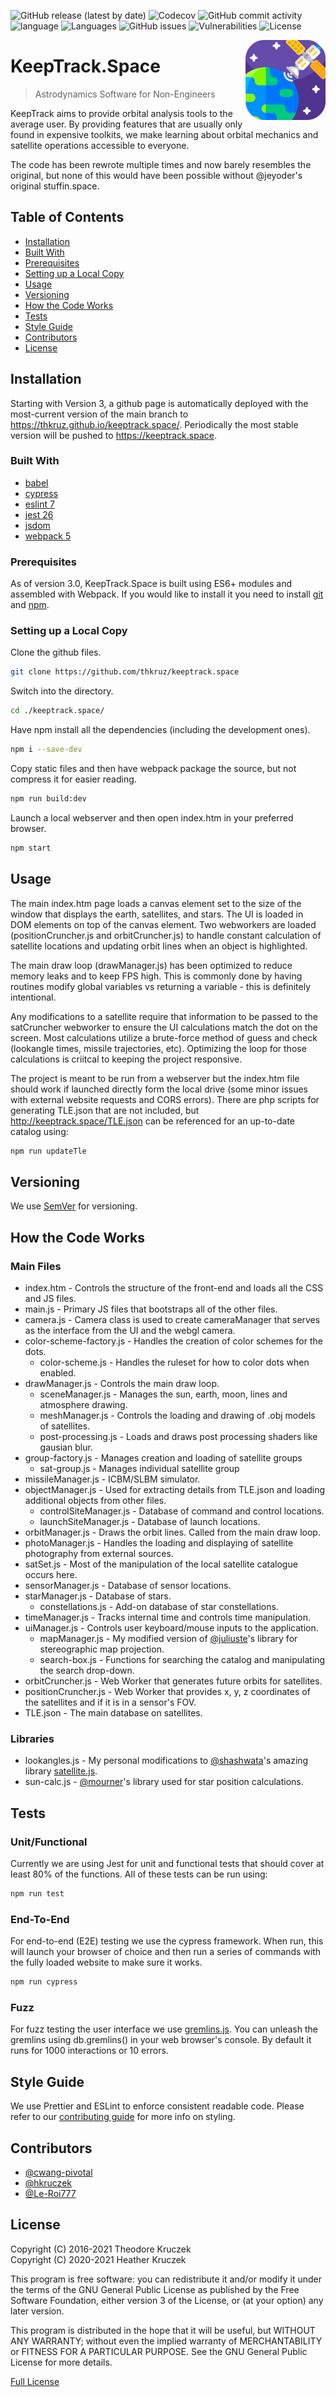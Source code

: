 ![GitHub release (latest by date)](https://img.shields.io/github/v/release/thkruz/keeptrack.space?style=flat-square) ![Codecov](https://img.shields.io/codecov/c/github/thkruz/keeptrack.space?style=flat-square&token=RKIkZS3xDN) ![GitHub commit activity](https://img.shields.io/github/commit-activity/m/thkruz/keeptrack.space?style=flat-square) ![language](https://img.shields.io/github/languages/top/thkruz/keeptrack.space?style=flat-square) ![Languages](https://img.shields.io/github/languages/count/thkruz/keeptrack.space?style=flat-square) ![GitHub issues](https://img.shields.io/github/issues/thkruz/keeptrack.space?style=flat-square) ![Vulnerabilities](https://img.shields.io/github/workflow/status/thkruz/keeptrack.space/Test%20site%20for%20publicly%20known%20js%20vulnerabilities?label=vulnerabilities&style=flat-square) ![License](https://img.shields.io/github/license/thkruz/keeptrack.space?style=flat-square)

<img src="./src/img/logo192.png" width=128 height=128 alt="KeepTrack.Space" align="right">

# KeepTrack.Space
> Astrodynamics Software for Non-Engineers

KeepTrack aims to provide orbital analysis tools to the average user. By providing features that are usually only found in expensive toolkits, we make learning about orbital mechanics and satellite operations accessible to everyone.

The code has been rewrote multiple times and now barely resembles the original, but none of this would have been possible without @jeyoder's original stuffin.space.

## Table of Contents
- [Installation](#Installation)
- [Built With](#Built-With)
- [Prerequisites](#Prerequisites)
- [Setting up a Local Copy](#Setting-up-a-Local-Copy)
- [Usage](#Usage)
- [Versioning](#Versioning)
- [How the Code Works](#How-the-Code-Works)
- [Tests](#Tests)
- [Style Guide](#Style-Guide)
- [Contributors](#Contributors)
- [License](#License)

## Installation

Starting with Version 3, a github page is automatically deployed with the most-current version of the main branch to https://thkruz.github.io/keeptrack.space/. Periodically the most stable version will be pushed to https://keeptrack.space.

### Built With
* [babel](https://babeljs.io/)
* [cypress](https://www.cypress.io/)
* [eslint 7](https://eslint.org/)
* [jest 26](https://jestjs.io/)
* [jsdom](https://github.com/jsdom/jsdom)
* [webpack 5](https://webpack.js.org/)

### Prerequisites
As of version 3.0, KeepTrack.Space is built using ES6+ modules and assembled with Webpack. If you would like to install it you need to install [git](https://git-scm.com/) and [npm](https://www.npmjs.com/).

### Setting up a Local Copy

Clone the github files. 

```bash
git clone https://github.com/thkruz/keeptrack.space
```

Switch into the directory.

```bash
cd ./keeptrack.space/
```

Have npm install all the dependencies (including the development ones). 

```bash
npm i --save-dev
```

Copy static files and then have webpack package the source, but not compress it for easier reading.

```bash
npm run build:dev
```

Launch a local webserver and then open index.htm in your preferred browser.

```bash
npm start
```

## Usage
The main index.htm page loads a canvas element set to the size of the window that displays the earth, satellites, and stars. The UI is loaded in DOM elements on top of the canvas element. Two webworkers are loaded (positionCruncher.js and orbitCruncher.js) to handle constant calculation of satellite locations and updating orbit lines when an object is highlighted.

The main draw loop (drawManager.js) has been optimized to reduce memory leaks and to keep FPS high. This is commonly done by having routines modify global variables vs returning a variable - this is definitely intentional.

Any modifications to a satellite require that information to be passed to the satCruncher webworker to ensure the UI calculations match the dot on the screen. Most calculations utilize a brute-force method of guess and check (lookangle times, missile trajectories, etc). Optimizing the loop for those calculations is criitcal to keeping the project responsive.

The project is meant to be run from a webserver but the index.htm file should work if launched directly form the local drive (some minor issues with external website requests and CORS errors). There are php scripts for generating TLE.json that are not included, but http://keeptrack.space/TLE.json can be referenced for an up-to-date catalog using:

```bash
npm run updateTle
```

## Versioning

We use [SemVer](http://semver.org/) for versioning.

## How the Code Works
### Main Files
* index.htm - Controls the structure of the front-end and loads all the CSS and JS files.
* main.js - Primary JS files that bootstraps all of the other files.
* camera.js - Camera class is used to create cameraManager that serves as the interface from the UI and the webgl camera.
* color-scheme-factory.js - Handles the creation of color schemes for the dots.
  * color-scheme.js - Handles the ruleset for how to color dots when enabled.
* drawManager.js - Controls the main draw loop.
  * sceneManager.js - Manages the sun, earth, moon, lines and atmosphere drawing.
  * meshManager.js - Controls the loading and drawing of .obj models of satellites.
  * post-processing.js - Loads and draws post processing shaders like gausian blur.
* group-factory.js - Manages creation and loading of satellite groups
  * sat-group.js - Manages individual satellite group
* missileManager.js - ICBM/SLBM simulator.
* objectManager.js - Used for extracting details from TLE.json and loading additional objects from other files.
  * controlSiteManager.js - Database of command and control locations.
  * launchSiteManager.js - Database of launch locations.
* orbitManager.js - Draws the orbit lines. Called from the main draw loop.
* photoManager.js - Handles the loading and displaying of satellite photography from external sources.
* satSet.js - Most of the manipulation of the local satellite catalogue occurs here.
* sensorManager.js - Database of sensor locations.
* starManager.js - Database of stars.
  * constellations.js - Add-on database of star constellations.
* timeManager.js - Tracks internal time and controls time manipulation.
* uiManager.js - Controls user keyboard/mouse inputs to the application.
  * mapManager.js - My modified version of [@juliuste](https://github.com/juliuste/projections)'s library for stereographic map projection.
  * search-box.js - Functions for searching the catalog and manipulating the search drop-down.
* orbitCruncher.js - Web Worker that generates future orbits for satellites.
* positionCruncher.js - Web Worker that provides x, y, z coordinates of the satellites and if it is in a sensor's FOV.
* TLE.json - The main database on satellites.
### Libraries
* lookangles.js - My personal modifications to [@shashwata](https://github.com/shashwatak/)'s amazing library [satellite.js](https://github.com/shashwatak/satellite-js).
* sun-calc.js - [@mourner](https://github.com/mourner/suncalc)'s library used for star position calculations.

## Tests
### Unit/Functional
Currently we are using Jest for unit and functional tests that should cover at least 80% of the functions. All of these tests can be run using:

```bash
npm run test
```
### End-To-End
For end-to-end (E2E) testing we use the cypress framework. When run, this will launch your browser of choice and then run a series of commands with the fully loaded website to make sure it works.
```bash
npm run cypress
```
### Fuzz
For fuzz testing the user interface we use [gremlins.js](https://github.com/marmelab/gremlins.js/). You can unleash the gremlins using db.gremlins() in your web browser's console. By default it runs for 1000 interactions or 10 errors.

## Style Guide

We use Prettier and ESLint to enforce consistent readable code. Please refer to our [contributing guide](https://github.com/thkruz/keeptrack.space/blob/master/CONTRIBUTING.md#code-style) for more info on styling.

## Contributors
* [@cwang-pivotal](https://github.com/cwang-pivotal/)
* [@hkruczek](https://github.com/hkruczek/)
* [@Le-Roi777](https://github.com/Le-Roi777/)

## License

Copyright (C) 2016-2021 Theodore Kruczek<br>
Copyright (C) 2020-2021 Heather Kruczek

This program is free software: you can redistribute it and/or modify
it under the terms of the GNU General Public License as published by
the Free Software Foundation, either version 3 of the License, or
(at your option) any later version.

This program is distributed in the hope that it will be useful,
but WITHOUT ANY WARRANTY; without even the implied warranty of
MERCHANTABILITY or FITNESS FOR A PARTICULAR PURPOSE.  See the
GNU General Public License for more details.

[Full License](https://github.com/thkruz/keeptrack.space/blob/master/LICENSE)
